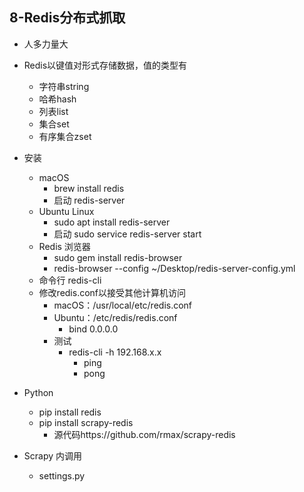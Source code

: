 ## 8-Redis分布式抓取

- 人多力量大

- Redis以键值对形式存储数据，值的类型有
    - 字符串string
    - 哈希hash
    - 列表list
    - 集合set
    - 有序集合zset

- 安装
    - macOS
        - brew install redis
        - 启动 redis-server
    - Ubuntu Linux
        - sudo apt install redis-server
        - 启动 sudo service redis-server start
    - Redis 浏览器
        - sudo gem install redis-browser 
        - redis-browser --config ~/Desktop/redis-server-config.yml
    - 命令行 redis-cli    
    - 修改redis.conf以接受其他计算机访问
        - macOS：/usr/local/etc/redis.conf
        - Ubuntu：/etc/redis/redis.conf
            - bind 0.0.0.0
        - 测试
            - redis-cli -h 192.168.x.x
                - ping
                - pong
- Python
    - pip install redis
    - pip install scrapy-redis
        - 源代码https://github.com/rmax/scrapy-redis
- Scrapy 内调用
    - settings.py
    